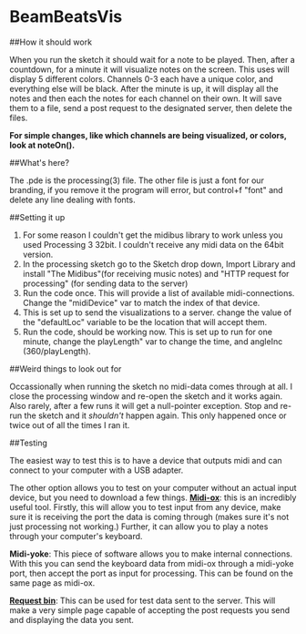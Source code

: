 # BeamBeatsVis

##How it should work

When you run the sketch it should wait for a note to be played. Then, after a countdown, for a minute it will visualize notes on the screen. This uses will display 5 different colors. Channels 0-3 each have a unique color, and everything else will be black. After the minute is up, it will display all the notes and then each the notes for each channel on their own. It will save them to a file, send a post request to the designated server, then delete the files.

__For simple changes, like which channels are being visualized, or colors, look at noteOn().__

##What's here?

The .pde is the processing(3) file. The other file is just a font for our branding, if you remove it the program will error, but control+f "font" and delete any line dealing with fonts.

##Setting it up

1. For some reason I couldn't get the midibus library to work unless you used Processing 3 32bit. I couldn't receive any midi data on the 64bit version.
2. In the processing sketch go to the Sketch drop down, Import Library and install "The Midibus"(for receiving music notes) and "HTTP request for processing" (for sending data to the server)
3. Run the code once. This will provide a list of available midi-connections. Change the "midiDevice" var to match the index of that device.
4. This is set up to send the visualizations to a server. change the value of the "defaultLoc" variable to be the location that will accept them.
5. Run the code, should be working now. This is set up to run for one minute, change the playLength" var to change the time, and angleInc (360/playLength).

##Weird things to look out for

Occassionally when running the sketch no midi-data comes through at all. I close the processing window and re-open the sketch and it works again.
Also rarely, after a few runs it will get a null-pointer exception. Stop and re-run the sketch and it _shouldn't_ happen again. This only happened once or twice out of all the times I ran it.

##Testing

The easiest way to test this is to have a device that outputs midi and can connect to your computer with a USB adapter.

The other option allows you to test on your computer without an actual input device, but you need to download a few things.
  [__Midi-ox__](http://www.midiox.com): this is an incredibly useful tool. Firstly, this will allow you to test input from any device, make sure it is receiving the port the data is coming through (makes sure it's not just processing not working.) Further, it can allow you to play a notes through your computer's keyboard.
  
  __Midi-yoke__: This piece of software allows you to make internal connections. With this you can send the keyboard data from midi-ox through a midi-yoke port, then accept the port as input for processing. This can be found on the same page as midi-ox.

[__Request bin__](requestb.in): This can be used for test data sent to the server. This will make a very simple page capable of accepting the post requests you send and displaying the data you sent.

